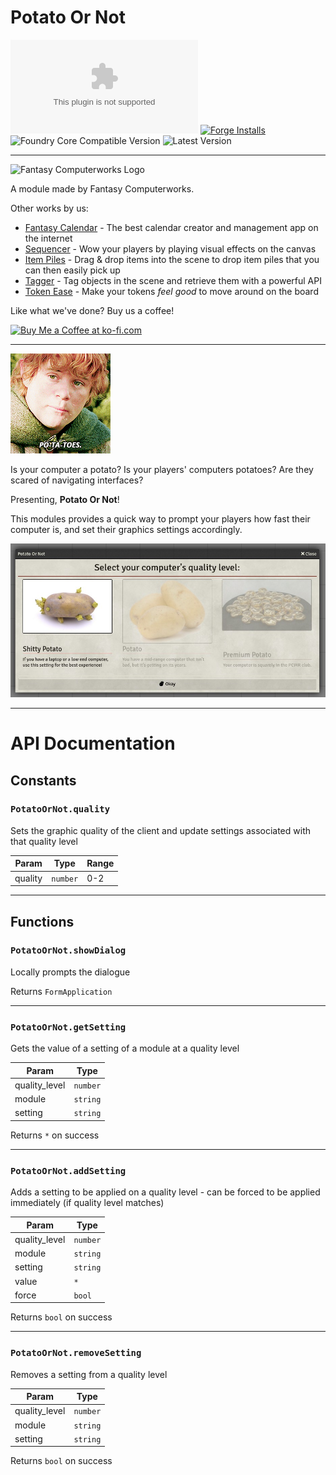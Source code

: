 # Potato Or Not

![Latest Release Download Count](https://img.shields.io/github/downloads/Haxxer/FoundryVTT-PotatoOrNot/latest/module.zip?color=2b82fc&label=DOWNLOADS&style=for-the-badge) [![Forge Installs](https://img.shields.io/badge/dynamic/json?label=Forge%20Installs&query=package.installs&suffix=%25&url=https%3A%2F%2Fforge-vtt.com%2Fapi%2Fbazaar%2Fpackage%2Fpotato-or-not&colorB=006400&style=for-the-badge)](https://forge-vtt.com/bazaar#package=potato-or-not) ![Foundry Core Compatible Version](https://img.shields.io/badge/dynamic/json.svg?url=https%3A%2F%2Fgithub.com%2FHaxxer%2FFoundryVTT-PotatoOrNot%2Freleases%2Flatest%2Fdownload%2Fmodule.json&label=Foundry%20Version&query=$.compatibleCoreVersion&colorB=orange&style=for-the-badge) ![Latest Version](https://img.shields.io/badge/dynamic/json.svg?url=https%3A%2F%2Fgithub.com%2FHaxxer%2FFoundryVTT-PotatoOrNot%2Freleases%2Flatest%2Fdownload%2Fmodule.json&label=Latest%20Release&prefix=v&query=$.version&colorB=red&style=for-the-badge)

---

<img src="https://app.fantasy-calendar.com/resources/computerworks-logo-full.png" alt="Fantasy Computerworks Logo" style="width:250px;"/>

A module made by Fantasy Computerworks.

Other works by us:
- [Fantasy Calendar](https://app.fantasy-calendar.com) - The best calendar creator and management app on the internet
- [Sequencer](https://foundryvtt.com/packages/sequencer) - Wow your players by playing visual effects on the canvas
- [Item Piles](https://foundryvtt.com/packages/item-piles) - Drag & drop items into the scene to drop item piles that you can then easily pick up
- [Tagger](https://foundryvtt.com/packages/tagger) - Tag objects in the scene and retrieve them with a powerful API
- [Token Ease](https://foundryvtt.com/packages/token-ease) - Make your tokens _feel good_ to move around on the board

Like what we've done? Buy us a coffee!

<a href='https://ko-fi.com/H2H2LCCQ' target='_blank'><img height='36' style='border:0px;height:36px;' src='https://cdn.ko-fi.com/cdn/kofi1.png?v=3' border='0' alt='Buy Me a Coffee at ko-fi.com' /></a>

---

![Samwise Gamgee Saying Po-Ta-Toes](docs/po-ta-toes.gif)

Is your computer a potato? Is your players' computers potatoes? Are they scared of navigating interfaces?

Presenting, **Potato Or Not**!

This modules provides a quick way to prompt your players how fast their computer is, and set their graphics settings accordingly.

![The Dialog](docs/po-ta-toes.jpg)

---

# API Documentation

## Constants

### <code>PotatoOrNot.quality</code>

Sets the graphic quality of the client and update settings associated with that quality level

| Param | Type | Range |
| --- | --- | --- |
| quality | <code>number</code> | 0-2 |

---

## Functions

### <code>PotatoOrNot.showDialog</code>

Locally prompts the dialogue

Returns <code>FormApplication</code>

---

### <code>PotatoOrNot.getSetting</code>

Gets the value of a setting of a module at a quality level

| Param | Type |
| --- | --- |
| quality_level | <code>number</code> |
| module | <code>string</code> |
| setting | <code>string</code> |

Returns <code>\*</code> on success

---

### <code>PotatoOrNot.addSetting</code>

Adds a setting to be applied on a quality level - can be forced to be applied immediately (if quality level matches)

| Param | Type |
| --- | --- |
| quality_level | <code>number</code> |
| module | <code>string</code> |
| setting | <code>string</code> |
| value | <code>\*</code> |
| force | <code>bool</code> |

Returns <code>bool</code> on success

---

### <code>PotatoOrNot.removeSetting</code>

Removes a setting from a quality level

| Param | Type |
| --- | --- |
| quality_level | <code>number</code> |
| module | <code>string</code> |
| setting | <code>string</code> |

Returns <code>bool</code> on success
